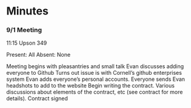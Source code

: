 # Minutes

### 9/1 Meeting

11:15 Upson 349

Present: All
Absent: None

Meeting begins with pleasantries and small talk
Evan discusses adding everyone to Github
Turns out issue is with Cornell’s github enterprises system
Evan adds everyone’s personal accounts.
Everyone sends Evan headshots to add to the website
Begin writing the contract.
Various discussions about elements of the contract, etc (see contract for more details).
Contract signed





